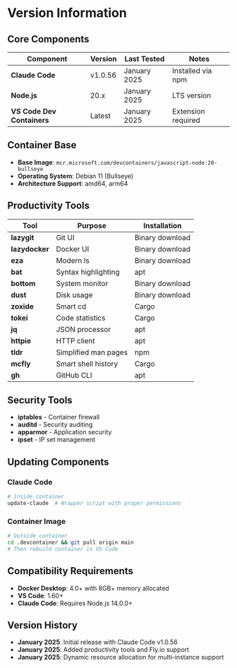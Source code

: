 # Version Information

## Core Components

| Component | Version | Last Tested | Notes |
|-----------|---------|-------------|-------|
| **Claude Code** | v1.0.56 | January 2025 | Installed via npm |
| **Node.js** | 20.x | January 2025 | LTS version |
| **VS Code Dev Containers** | Latest | January 2025 | Extension required |

## Container Base

- **Base Image**: `mcr.microsoft.com/devcontainers/javascript-node:20-bullseye`
- **Operating System**: Debian 11 (Bullseye)
- **Architecture Support**: amd64, arm64

## Productivity Tools

| Tool | Purpose | Installation |
|------|---------|--------------|
| **lazygit** | Git UI | Binary download |
| **lazydocker** | Docker UI | Binary download |
| **eza** | Modern ls | Binary download |
| **bat** | Syntax highlighting | apt |
| **bottom** | System monitor | Binary download |
| **dust** | Disk usage | Binary download |
| **zoxide** | Smart cd | Cargo |
| **tokei** | Code statistics | Cargo |
| **jq** | JSON processor | apt |
| **httpie** | HTTP client | apt |
| **tldr** | Simplified man pages | npm |
| **mcfly** | Smart shell history | Cargo |
| **gh** | GitHub CLI | apt |

## Security Tools

- **iptables** - Container firewall
- **auditd** - Security auditing
- **apparmor** - Application security
- **ipset** - IP set management

## Updating Components

### Claude Code
```bash
# Inside container
update-claude  # Wrapper script with proper permissions
```

### Container Image
```bash
# Outside container
cd .devcontainer && git pull origin main
# Then rebuild container in VS Code
```

## Compatibility Requirements

- **Docker Desktop**: 4.0+ with 8GB+ memory allocated
- **VS Code**: 1.60+
- **Claude Code**: Requires Node.js 14.0.0+

## Version History

- **January 2025**: Initial release with Claude Code v1.0.56
- **January 2025**: Added productivity tools and Fly.io support
- **January 2025**: Dynamic resource allocation for multi-instance support